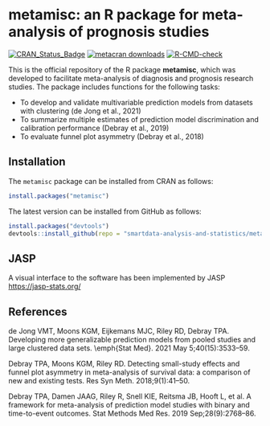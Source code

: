 # metamisc: an R package for meta-analysis of prognosis studies

<!-- badges: start -->

[![CRAN_Status_Badge](https://www.r-pkg.org/badges/version/metamisc)](https://cran.r-project.org/package=metamisc)
[![metacran
downloads](https://cranlogs.r-pkg.org/badges/last-month/precmed)](https://cran.r-project.org/package=metamisc)
[![R-CMD-check](https://github.com/smartdata-analysis-and-statistics/metamisc/actions/workflows/R-CMD-check.yaml/badge.svg)](https://github.com/smartdata-analysis-and-statistics/metamisc/actions/workflows/R-CMD-check.yaml)
<!-- badges: end -->

This is the official repository of the R package **metamisc**, which was developed to facilitate meta-analysis of diagnosis and prognosis research studies. The package includes functions for the following tasks:

* To develop and validate multivariable prediction models from datasets with clustering (de Jong et al., 2021)
* To summarize multiple estimates of prediction model discrimination and calibration performance (Debray et al., 2019)
* To evaluate funnel plot asymmetry (Debray et al., 2018)

## Installation

The `metamisc` package can be installed from CRAN as follows:

``` r
install.packages("metamisc")
```

The latest version can be installed from GitHub as follows:

``` r
install.packages("devtools")
devtools::install_github(repo = "smartdata-analysis-and-statistics/metamisc")
```

## JASP
A visual interface to the software has been implemented by JASP <https://jasp-stats.org/>

## References
de Jong VMT, Moons KGM, Eijkemans MJC, Riley RD, Debray TPA. Developing more generalizable prediction models from pooled studies and large clustered data sets. \emph{Stat Med}. 2021 May 5;40(15):3533–59. 

Debray TPA, Moons KGM, Riley RD. Detecting small-study effects and funnel plot asymmetry in meta-analysis of survival data: a comparison of new and existing tests. Res Syn Meth. 2018;9(1):41–50. 

Debray TPA, Damen JAAG, Riley R, Snell KIE, Reitsma JB, Hooft L, et al. A framework for meta-analysis of prediction model studies with binary and time-to-event outcomes. Stat Methods Med Res. 2019 Sep;28(9):2768–86. 

